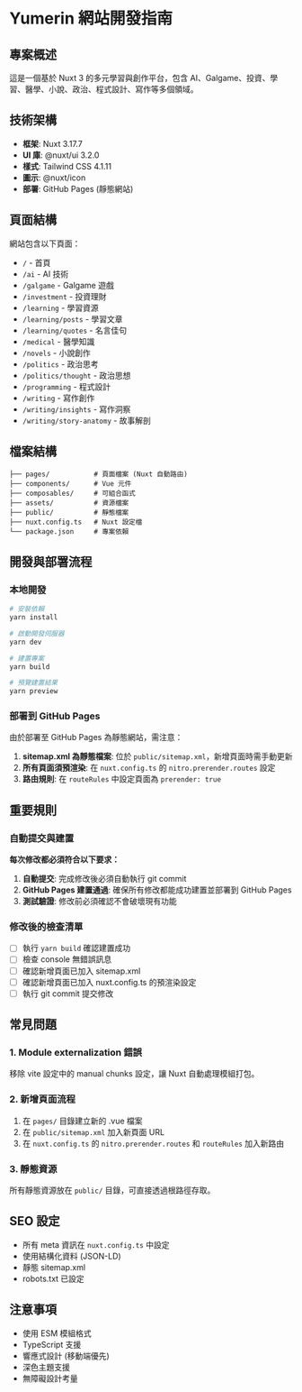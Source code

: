 # Yumerin 網站開發指南

## 專案概述
這是一個基於 Nuxt 3 的多元學習與創作平台，包含 AI、Galgame、投資、學習、醫學、小說、政治、程式設計、寫作等多個領域。

## 技術架構
- **框架**: Nuxt 3.17.7
- **UI 庫**: @nuxt/ui 3.2.0
- **樣式**: Tailwind CSS 4.1.11
- **圖示**: @nuxt/icon
- **部署**: GitHub Pages (靜態網站)

## 頁面結構
網站包含以下頁面：
- `/` - 首頁
- `/ai` - AI 技術
- `/galgame` - Galgame 遊戲
- `/investment` - 投資理財
- `/learning` - 學習資源
- `/learning/posts` - 學習文章
- `/learning/quotes` - 名言佳句
- `/medical` - 醫學知識
- `/novels` - 小說創作
- `/politics` - 政治思考
- `/politics/thought` - 政治思想
- `/programming` - 程式設計
- `/writing` - 寫作創作
- `/writing/insights` - 寫作洞察
- `/writing/story-anatomy` - 故事解剖

## 檔案結構
```
├── pages/           # 頁面檔案 (Nuxt 自動路由)
├── components/      # Vue 元件
├── composables/     # 可組合函式
├── assets/          # 資源檔案
├── public/          # 靜態檔案
├── nuxt.config.ts   # Nuxt 設定檔
└── package.json     # 專案依賴
```

## 開發與部署流程

### 本地開發
```bash
# 安裝依賴
yarn install

# 啟動開發伺服器
yarn dev

# 建置專案
yarn build

# 預覽建置結果
yarn preview
```

### 部署到 GitHub Pages
由於部署至 GitHub Pages 為靜態網站，需注意：

1. **sitemap.xml 為靜態檔案**: 位於 `public/sitemap.xml`，新增頁面時需手動更新
2. **所有頁面須預渲染**: 在 `nuxt.config.ts` 的 `nitro.prerender.routes` 設定
3. **路由規則**: 在 `routeRules` 中設定頁面為 `prerender: true`

## 重要規則

### 自動提交與建置
**每次修改都必須符合以下要求：**

1. **自動提交**: 完成修改後必須自動執行 git commit
2. **GitHub Pages 建置通過**: 確保所有修改都能成功建置並部署到 GitHub Pages
3. **測試驗證**: 修改前必須確認不會破壞現有功能

### 修改後的檢查清單
- [ ] 執行 `yarn build` 確認建置成功
- [ ] 檢查 console 無錯誤訊息
- [ ] 確認新增頁面已加入 sitemap.xml
- [ ] 確認新增頁面已加入 nuxt.config.ts 的預渲染設定
- [ ] 執行 git commit 提交修改

## 常見問題

### 1. Module externalization 錯誤
移除 vite 設定中的 manual chunks 設定，讓 Nuxt 自動處理模組打包。

### 2. 新增頁面流程
1. 在 `pages/` 目錄建立新的 .vue 檔案
2. 在 `public/sitemap.xml` 加入新頁面 URL
3. 在 `nuxt.config.ts` 的 `nitro.prerender.routes` 和 `routeRules` 加入新路由

### 3. 靜態資源
所有靜態資源放在 `public/` 目錄，可直接透過根路徑存取。

## SEO 設定
- 所有 meta 資訊在 `nuxt.config.ts` 中設定
- 使用結構化資料 (JSON-LD)
- 靜態 sitemap.xml
- robots.txt 已設定

## 注意事項
- 使用 ESM 模組格式
- TypeScript 支援
- 響應式設計 (移動端優先)
- 深色主題支援
- 無障礙設計考量